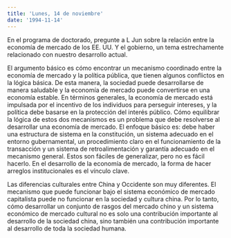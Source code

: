```yaml
---
title: 'Lunes, 14 de noviembre'
date: '1994-11-14'
---
```


En el programa de doctorado, pregunte a L Jun sobre la relación entre la economía de mercado de los EE. UU. Y el gobierno, un tema estrechamente relacionado con nuestro desarrollo actual.

El argumento básico es cómo encontrar un mecanismo coordinado entre la economía de mercado y la política pública, que tienen algunos conflictos en la lógica básica. De esta manera, la sociedad puede desarrollarse de manera saludable y la economía de mercado puede convertirse en una economía estable. En términos generales, la economía de mercado está impulsada por el incentivo de los individuos para perseguir intereses, y la política debe basarse en la protección del interés público. Cómo equilibrar la lógica de estos dos mecanismos es un problema que debe resolverse al desarrollar una economía de mercado. El enfoque básico es: debe haber una estructura de sistema en la constitución, un sistema adecuado en el entorno gubernamental, un procedimiento claro en el funcionamiento de la transacción y un sistema de retroalimentación y garantía adecuado en el mecanismo general. Estos son fáciles de generalizar, pero no es fácil hacerlo. En el desarrollo de la economía de mercado, la forma de hacer arreglos institucionales es el vínculo clave.

Las diferencias culturales entre China y Occidente son muy diferentes. El mecanismo que puede funcionar bajo el sistema económico de mercado capitalista puede no funcionar en la sociedad y cultura china. Por lo tanto, cómo desarrollar un conjunto de rasgos del mercado chino y un sistema económico de mercado cultural no es solo una contribución importante al desarrollo de la sociedad china, sino también una contribución importante al desarrollo de toda la sociedad humana.

